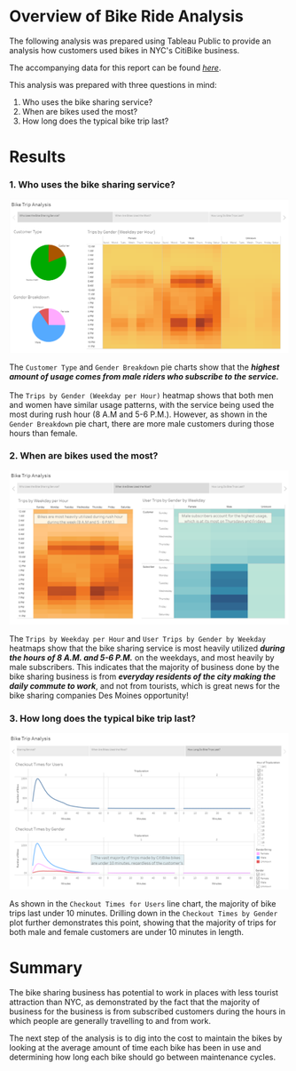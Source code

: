 # Overview of Bike Ride Analysis

The following analysis was prepared using Tableau Public to provide an analysis how customers used bikes in NYC's CitiBike business.

The accompanying data for this report can be found _[here](https://public.tableau.com/profile/brady6686#!/vizhome/BikeTripAnalysisChallenge/BikeTripAnalysis?publish=yes)_.

This analysis was prepared with three questions in mind:
1. Who uses the bike sharing service?
2. When are bikes used the most?
3. How long does the typical bike trip last?

# Results

### 1. Who uses the bike sharing service?

<img src='https://github.com/bradydwilton/bike_sharing/blob/main/images/whoUsesBikeSharingService.png'>

The `Customer Type` and `Gender Breakdown` pie charts show that the _**highest amount of usage comes from male riders who subscribe to the service.**_  </br></br>
The `Trips by Gender (Weekday per Hour)` heatmap shows that both men and women have similar usage patterns, with the service being used the most during rush hour (8 A.M and 5-6 P.M.). However, as shown in the `Gender Breakdown` pie chart, there are more male customers during those hours than female.

### 2. When are bikes used the most?

<img src='https://github.com/bradydwilton/bike_sharing/blob/main/images/whenAreBikesUsed.png'>

The `Trips by Weekday per Hour` and `User Trips by Gender by Weekday` heatmaps show that the bike sharing service is most heavily utilized *__during the hours of 8 A.M. and 5-6 P.M.__* on the weekdays, and most heavily by male subscribers. This indicates that the majority of business done by the bike sharing business is from _**everyday residents of the city making the daily commute to work**_, and not from tourists, which is great news for the bike sharing companies Des Moines opportunity!

### 3. How long does the typical bike trip last?

<img src='https://github.com/bradydwilton/bike_sharing/blob/main/images/howLongAreBikeTrips.png'>

As shown in the `Checkout Times for Users` line chart, the majority of bike trips last under 10 minutes. Drilling down in the `Checkout Times by Gender` plot further demonstrates this point, showing that the majority of trips for both male and female customers are under 10 minutes in length.

# Summary

The bike sharing business has potential to work in places with less tourist attraction than NYC, as demonstrated by the fact that the majority of business for the business is from subscribed customers during the hours in which people are generally travelling to and from work. 

The next step of the analysis is to dig into the cost to maintain the bikes by looking at the average amount of time each bike has been in use and determining how long each bike should go between maintenance cycles.